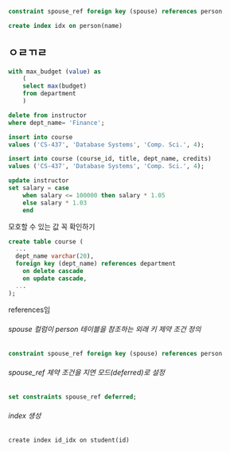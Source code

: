 ```sql
constraint spouse_ref foreign key (spouse) references person
```

```sql
create index idx on person(name)
```



















## ㅇㄹㄲㄹ
```sql
with max_budget (value) as
	(
	select max(budget)
	from department
	)
```

```sql
delete from instructor
where dept_name= 'Finance';
```

```sql
insert into course
values ('CS-437', 'Database Systems', 'Comp. Sci.', 4);
```

```sql
insert into course (course_id, title, dept_name, credits)
values ('CS-437', 'Database Systems', 'Comp. Sci.', 4);
```

```sql
update instructor
set salary = case
	when salary <= 100000 then salary * 1.05
	else salary * 1.03
	end
```

모호할 수 있는 값 꼭 확인하기

```sql
create table course (
  ...
  dept_name varchar(20),
  foreign key (dept_name) references department
    on delete cascade
    on update cascade,
  ...
);
```
references임

###### spouse 컬럼이 person 테이블을 참조하는 외래 키 제약 조건 정의
```sql
constraint spouse_ref foreign key (spouse) references person
```

###### spouse_ref 제약 조건을 지연 모드(deferred)로 설정
```sql
set constraints spouse_ref deferred;
```

###### index 생성
`create index id_idx on student(id)`